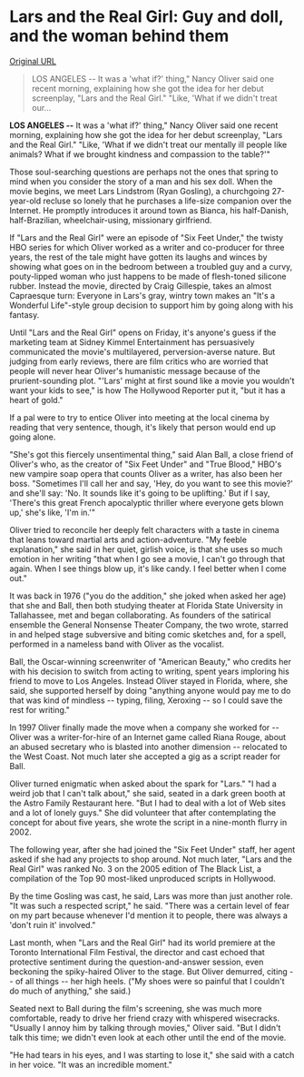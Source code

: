 # Lars and the Real Girl: Guy and doll, and the woman behind them

[Original URL](http://www.nytimes.com/2007/10/08/arts/08iht-07roch.7798087.html)

> LOS ANGELES -- It was a 'what if?' thing," Nancy Oliver said one recent morning, explaining how she got the idea for her debut screenplay, "Lars and the Real Girl." "Like, 'What if we didn't treat our...

[]()

**LOS ANGELES --** It was a 'what if?' thing," Nancy Oliver said one recent morning, explaining how she got the idea for her debut screenplay, "Lars and the Real Girl." "Like, 'What if we didn't treat our mentally ill people like animals? What if we brought kindness and compassion to the table?'"

Those soul-searching questions are perhaps not the ones that spring to mind when you consider the story of a man and his sex doll. When the movie begins, we meet Lars Lindstrom (Ryan Gosling), a churchgoing 27-year-old recluse so lonely that he purchases a life-size companion over the Internet. He promptly introduces it around town as Bianca, his half-Danish, half-Brazilian, wheelchair-using, missionary girlfriend.

If "Lars and the Real Girl" were an episode of "Six Feet Under," the twisty HBO series for which Oliver worked as a writer and co-producer for three years, the rest of the tale might have gotten its laughs and winces by showing what goes on in the bedroom between a troubled guy and a curvy, pouty-lipped woman who just happens to be made of flesh-toned silicone rubber. Instead the movie, directed by Craig Gillespie, takes an almost Capraesque turn: Everyone in Lars's gray, wintry town makes an "It's a Wonderful Life"-style group decision to support him by going along with his fantasy.

Until "Lars and the Real Girl" opens on Friday, it's anyone's guess if the marketing team at Sidney Kimmel Entertainment has persuasively communicated the movie's multilayered, perversion-averse nature. But judging from early reviews, there are film critics who are worried that people will never hear Oliver's humanistic message because of the prurient-sounding plot. "'Lars' might at first sound like a movie you wouldn't want your kids to see," is how The Hollywood Reporter put it, "but it has a heart of gold."

If a pal were to try to entice Oliver into meeting at the local cinema by reading that very sentence, though, it's likely that person would end up going alone.

"She's got this fiercely unsentimental thing," said Alan Ball, a close friend of Oliver's who, as the creator of "Six Feet Under" and "True Blood," HBO's new vampire soap opera that counts Oliver as a writer, has also been her boss. "Sometimes I'll call her and say, 'Hey, do you want to see this movie?' and she'll say: 'No. It sounds like it's going to be uplifting.' But if I say, 'There's this great French apocalyptic thriller where everyone gets blown up,' she's like, 'I'm in.'"

Oliver tried to reconcile her deeply felt characters with a taste in cinema that leans toward martial arts and action-adventure. "My feeble explanation," she said in her quiet, girlish voice, is that she uses so much emotion in her writing "that when I go see a movie, I can't go through that again. When I see things blow up, it's like candy. I feel better when I come out."

It was back in 1976 ("you do the addition," she joked when asked her age) that she and Ball, then both studying theater at Florida State University in Tallahassee, met and began collaborating. As founders of the satirical ensemble the General Nonsense Theater Company, the two wrote, starred in and helped stage subversive and biting comic sketches and, for a spell, performed in a nameless band with Oliver as the vocalist.

Ball, the Oscar-winning screenwriter of "American Beauty," who credits her with his decision to switch from acting to writing, spent years imploring his friend to move to Los Angeles. Instead Oliver stayed in Florida, where, she said, she supported herself by doing "anything anyone would pay me to do that was kind of mindless -- typing, filing, Xeroxing -- so I could save the rest for writing."

In 1997 Oliver finally made the move when a company she worked for -- Oliver was a writer-for-hire of an Internet game called Riana Rouge, about an abused secretary who is blasted into another dimension -- relocated to the West Coast. Not much later she accepted a gig as a script reader for Ball.

Oliver turned enigmatic when asked about the spark for "Lars." "I had a weird job that I can't talk about," she said, seated in a dark green booth at the Astro Family Restaurant here. "But I had to deal with a lot of Web sites and a lot of lonely guys." She did volunteer that after contemplating the concept for about five years, she wrote the script in a nine-month flurry in 2002.

The following year, after she had joined the "Six Feet Under" staff, her agent asked if she had any projects to shop around. Not much later, "Lars and the Real Girl" was ranked No. 3 on the 2005 edition of The Black List, a compilation of the Top 90 most-liked unproduced scripts in Hollywood.

By the time Gosling was cast, he said, Lars was more than just another role. "It was such a respected script," he said. "There was a certain level of fear on my part because whenever I'd mention it to people, there was always a 'don't ruin it' involved."

Last month, when "Lars and the Real Girl" had its world premiere at the Toronto International Film Festival, the director and cast echoed that protective sentiment during the question-and-answer session, even beckoning the spiky-haired Oliver to the stage. But Oliver demurred, citing -- of all things -- her high heels. ("My shoes were so painful that I couldn't do much of anything," she said.)

Seated next to Ball during the film's screening, she was much more comfortable, ready to drive her friend crazy with whispered wisecracks. "Usually I annoy him by talking through movies," Oliver said. "But I didn't talk this time; we didn't even look at each other until the end of the movie.

"He had tears in his eyes, and I was starting to lose it," she said with a catch in her voice. "It was an incredible moment."
